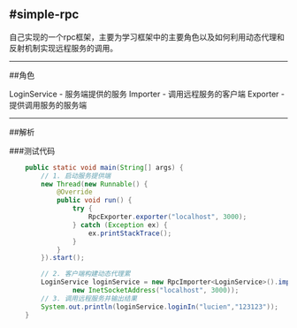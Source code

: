 #simple-rpc
---

自己实现的一个rpc框架，主要为学习框架中的主要角色以及如何利用动态代理和反射机制实现远程服务的调用。

---
##角色

LoginService - 服务端提供的服务
Importer - 调用远程服务的客户端
Exporter - 提供调用服务的服务端

---
##解析

###测试代码
```java
    public static void main(String[] args) {
        // 1. 启动服务提供端
        new Thread(new Runnable() {
            @Override
            public void run() {
                try {
                    RpcExporter.exporter("localhost", 3000);
                } catch (Exception ex) {
                    ex.printStackTrace();
                }
            }
        }).start();

        // 2. 客户端构建动态代理累
        LoginService loginService = new RpcImporter<LoginService>().importer(LoginServiceImpl.class,
                new InetSocketAddress("localhost", 3000));
        // 3. 调用远程服务并输出结果
        System.out.println(loginService.loginIn("lucien","123123"));
    }
```
